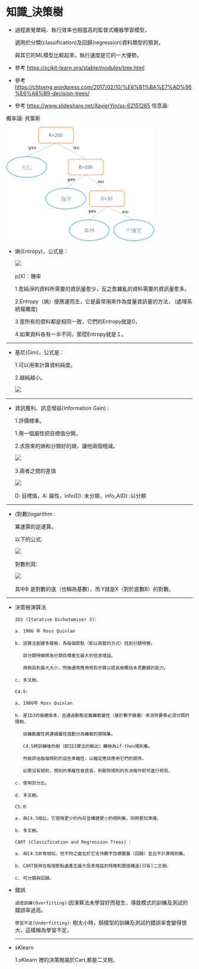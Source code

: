 
# 知識_決策樹


- 過程直覺單純、執行效率也相當高的監督式機器學習模型，

  適用於分類(classification)及回歸(regression)資料類型的預測，
   
  與其它的ML模型比較起來，執行速度是它的一大優勢。
- 參考  https://scikit-learn.org/stable/modules/tree.html
- 參考 https://chtseng.wordpress.com/2017/02/10/%E6%B1%BA%E7%AD%96%E6%A8%B9-decision-trees/
- 參考 https://www.slideshare.net/XavierYin/ss-62151265
信息論:


概率論:
    貝葉斯

<img src="決策樹1.png" width="400">
  
  
- 熵(Entropy)，公式是：
  
  
   <img src="http://chart.googleapis.com/chart?cht=tx&chl= H = -\sum_{i=1}^nP(X_i)\log_{2}P(X_i)" style="border:none;"> 
  
   p(X)：機率 


  1.愈純淨的資料所需要的資訊量愈少，反之愈雜亂的資料需要的資訊量愈多。
  
  2.Entropy（熵）便應運而生，它是最常用來作為度量資訊量的方法，
  (處理系統複雜度)
  
  3.當所有的資料都是相同一致，它們的Entropy就是0，
  
  4.如果資料各有一半不同，那麼Entropy就是１。
  
 ---------------------------------------------------------------------------------------------------------------
 
 - 基尼(Gini)，公式是：
 
   1.可以用來計算資料純度。
   
   2.越純越小。
   
   <img src="http://chart.googleapis.com/chart?cht=tx&chl= H = \sum_{k}P_m_k(1-P_m_k)" style="border:none;"> 
 
---------------------------------------------------------------------------------------------------------------

- 資訊獲利、訊息增益(Information Gain) :

  1.評價標準。

  1.用一個屬性把目標值分開，

  2.求原來的熵和分類好的熵，讓他兩個相減。

   <img src="http://chart.googleapis.com/chart?cht=tx&chl= l(x_i) = -\log_{2}P(X_i)" style="border:none;"> 

  3.兩者之間的差值
  
    <img src="http://chart.googleapis.com/chart?cht=tx&chl= gain(A) = info(D) - info_A(D)" style="border:none;">
    
    
  D: 目標值，A: 屬性，info(D): 未分類，info_A(D) :以分類

---------------------------------------------------------------------------------------------------------------
-  (對數)logarithm :
  
    冪運算的逆運算。

    以下的公式:

    <img src="http://chart.googleapis.com/chart?cht=tx&chl= X = B^2" style="border:none;">

    對數則寫:

    <img src="http://chart.googleapis.com/chart?cht=tx&chl= Y = \log_{B}X" style="border:none;">

    其中B 是對數的底（也稱為基數），而 Y就是X（對於底數B）的對數。

---------------------------------------------------------------------------------------------------------------
- 決策樹演算法

   `ID3 (Iterative Dichotomiser 3)`:
  
      a. 1986 年 Ross Quinlan

      b. 該算法創建多路樹，為每個節點（即以貪婪的方式）找到分類特徵，

         該分類特徵將為分類目標產生最大的信息增益。

         將樹長到最大大小，然後通常應用修剪步驟以提高樹概括未見數據的能力。
      
      c. 多叉樹。 
  
  `C4.5`:
  
      a. 1986年 Ross Quinlan
      
      b. 是ID3的後繼版本，並通過動態定義離散屬性（基於數字變量）來消除要素必須分類的限制，
      
         該離散屬性將連續屬性值劃分為離散的間隔集。

         C4.5將訓練後的樹（即ID3算法的輸出）轉換為if-then規則集。 

         然後評估每個規則的這些準確性，以確定應該應用它們的順序。 

         如果沒有規則，規則的準確性會提高，則刪除規則的先決條件即可進行修剪。
      
      c. 使用百分比。
      
      d. 多叉樹。 
  
  `C5.0`:
  
      a. 與C4.5相比，它使用更少的內存並構建更小的規則集，同時更加準確。
      
      b. 多叉樹。 
  
  `CART (Classification and Regression Trees) `:
  
      a. 與C4.5非常相似，但不同之處在於它支持數字目標變量（回歸）並且不計算規則集。 
      
      b. CART使用在每個節點處產生最大信息增益的特徵和閾值構造(只有)二叉樹。 
      
      c. 可分類與回歸。
  
 - 錯誤
 
   `過度訓練(Overfitting)`:因演算法未學習好而發生，導致模式的訓練及測試的錯誤率過高。
   
   `學習不足(Underfitting)`: 樹太小時，騎模型的訓練及測試的錯誤率會變得很大，這樣稱為學習不足。
          
   ---------------------------------------------------------------------------------------------------------------
- sKlearn

  1.sKlearn 裡的決策樹屬於Cart,都是二叉樹。
 
